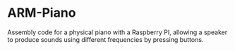 # ARM-Piano
Assembly code for a physical piano with a Raspberry PI, allowing a speaker to produce sounds using different frequencies by pressing buttons. 
